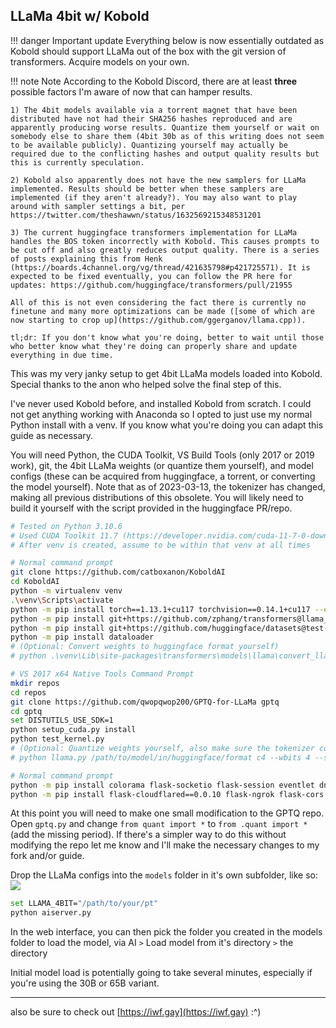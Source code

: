 ## LLaMa 4bit w/ Kobold

!!! danger Important update
    Everything below is now essentially outdated as Kobold should support LLaMa out of the box with the git version of transformers.
    Acquire models on your own.

!!! note Note
    According to the Kobold Discord, there are at least **three** possible factors I'm aware of now that can hamper results.

	1) The 4bit models available via a torrent magnet that have been distributed have not had their SHA256 hashes reproduced and are apparently producing worse results. Quantize them yourself or wait on somebody else to share them (4bit 30b as of this writing does not seem to be available publicly). Quantizing yourself may actually be required due to the conflicting hashes and output quality results but this is currently speculation.

	2) Kobold also apparently does not have the new samplers for LLaMa implemented. Results should be better when these samplers are implemented (if they aren't already?). You may also want to play around with sampler settings a bit, per https://twitter.com/theshawwn/status/1632569215348531201

	3) The current huggingface transformers implementation for LLaMa handles the BOS token incorrectly with Kobold. This causes prompts to be cut off and also greatly reduces output quality. There is a series of posts explaining this from Henk (https://boards.4channel.org/vg/thread/421635798#p421725571). It is expected to be fixed eventually, you can follow the PR here for updates: https://github.com/huggingface/transformers/pull/21955

	All of this is not even considering the fact there is currently no finetune and many more optimizations can be made ([some of which are now starting to crop up](https://github.com/ggerganov/llama.cpp)).

	tl;dr: If you don't know what you're doing, better to wait until those who better know what they're doing can properly share and update everything in due time.

This was my very janky setup to get 4bit LLaMa models loaded into Kobold. Special thanks to the anon who helped solve the final step of this.

I've never used Kobold before, and installed Kobold from scratch. I could not get anything working with Anaconda so I opted to just use my normal Python install with a venv. If you know what you're doing you can adapt this guide as necessary.

You will need Python, the CUDA Toolkit, VS Build Tools (only 2017 or 2019 work), git, the 4bit LLaMa weights (or quantize them yourself), and model configs (these can be acquired from huggingface, a torrent, or converting the model yourself). Note that as of 2023-03-13, the tokenizer has changed, making all previous distributions of this obsolete. You will likely need to build it yourself with the script provided in the huggingface PR/repo.

```bash
# Tested on Python 3.10.6
# Used CUDA Toolkit 11.7 (https://developer.nvidia.com/cuda-11-7-0-download-archive)
# After venv is created, assume to be within that venv at all times

# Normal command prompt
git clone https://github.com/catboxanon/KoboldAI
cd KoboldAI
python -m virtualenv venv
.\venv\Scripts\activate
python -m pip install torch==1.13.1+cu117 torchvision==0.14.1+cu117 --extra-index-url https://download.pytorch.org/whl/cu117
python -m pip install git+https://github.com/zphang/transformers@llama_push
python -m pip install git+https://github.com/huggingface/datasets@test-pandas-2.0.0rc
python -m pip install dataloader
# (Optional: Convert weights to huggingface format yourself)
# python .\venv\Lib\site-packages\transformers\models\llama\convert_llama_weights_to_hf.py --input_dir "/path/to/llama" --model_size 30B --output_dir "/your/output/path"

# VS 2017 x64 Native Tools Command Prompt
mkdir repos
cd repos
git clone https://github.com/qwopqwop200/GPTQ-for-LLaMa gptq
cd gptq
set DISTUTILS_USE_SDK=1
python setup_cuda.py install
python test_kernel.py
# (Optional: Quantize weights yourself, also make sure the tokenizer configs are in the same folder)
# python llama.py /path/to/model/in/huggingface/format c4 --wbits 4 --save llama-4bit.pt

# Normal command prompt
python -m pip install colorama flask-socketio flask-session eventlet dnspython==2.2.1 markdown bleach==4.1.0 sentencepiece protobuf marshmallow>=3.13 apispec-webframeworks loguru termcolor Pillow psutil
python -m pip install flask-cloudflared==0.0.10 flask-ngrok flask-cors lupa==1.10 huggingface_hub==0.12.1 safetensors accelerate git+https://github.com/VE-FORBRYDERNE/mkultra python-socketio[client] ansi2html flask_compress ijson bitsandbytes ftfy pydub diffusers
```

At this point you will need to make one small modification to the GPTQ repo.
Open `gptq.py` and change `from quant import *` to `from .quant import *` (add the missing period).
If there's a simpler way to do this without modifying the repo let me know and I'll make the necessary changes to my fork and/or guide.

Drop the LLaMa configs into the `models` folder in it's own subfolder, like so:
![](https://files.catbox.moe/01mtcz.png)

```bash
set LLAMA_4BIT="/path/to/your/pt"
python aiserver.py
```

In the web interface, you can then pick the folder you created in the models folder to load the model, via AI `>` Load model from it's directory `>` the directory

Initial model load is potentially going to take several minutes, especially if you're using the 30B or 65B variant.

***

also be sure to check out [https://iwf.gay](https://iwf.gay) :^)